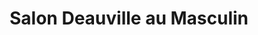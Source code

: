 ---
title: "Salon Deauville au Masculin"
url: /montreal/salon-deauville-au-masculin/
shop: Friseur
---